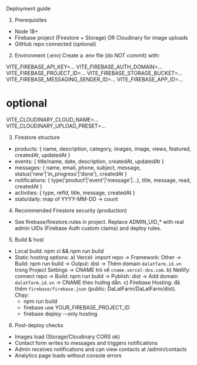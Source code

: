 Deployment guide

1) Prerequisites
- Node 18+
- Firebase project (Firestore + Storage) OR Cloudinary for image uploads
- GitHub repo connected (optional)

2) Environment (.env)
Create a .env file (do NOT commit) with:

VITE_FIREBASE_API_KEY=...
VITE_FIREBASE_AUTH_DOMAIN=...
VITE_FIREBASE_PROJECT_ID=...
VITE_FIREBASE_STORAGE_BUCKET=...
VITE_FIREBASE_MESSAGING_SENDER_ID=...
VITE_FIREBASE_APP_ID=...
# optional
VITE_CLOUDINARY_CLOUD_NAME=...
VITE_CLOUDINARY_UPLOAD_PRESET=...

3) Firestore structure
- products: { name, description, category, images, image, views, featured, createdAt, updatedAt }
- events: { title/name, date, description, createdAt, updatedAt }
- messages: { name, email, phone, subject, message, status('new'|'in_progress'|'done'), createdAt }
- notifications: { type('product'|'event'|'message'|...), title, message, read, createdAt }
- activities: { type, refId, title, message, createdAt }
- stats/daily: map of YYYY-MM-DD -> count

4) Recommended Firestore security (production)
- See firebase/firestore.rules in project. Replace ADMIN_UID_* with real admin UIDs (Firebase Auth custom claims) and deploy rules.

5) Build & host
- Local build: npm ci && npm run build
- Static hosting options:
  a) Vercel: import repo → Framework: Other → Build: npm run build → Output: dist → Thêm domain `dalatfarm.id.vn` trong Project Settings → CNAME trỏ về `cname.vercel-dns.com`.
  b) Netlify: connect repo → Build: npm run build → Publish: dist → Add domain `dalatfarm.id.vn` → CNAME theo hướng dẫn.
  c) Firebase Hosting: đã thêm `firebase/firebase.json` (public: DaLatFarm/DaLatFarm/dist). Chạy:
     - npm run build
     - firebase use YOUR_FIREBASE_PROJECT_ID
     - firebase deploy --only hosting

6) Post-deploy checks
- Images load (Storage/Cloudinary CORS ok)
- Contact form writes to messages and triggers notifications
- Admin receives notifications and can view contacts at /admin/contacts
- Analytics page loads without console errors


